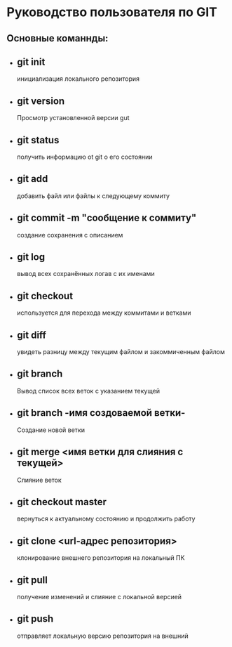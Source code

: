 # Руководство пользователя по GIT
## Основные команнды:
* ## git init
     инициализация локального репозитория
* ## git version
    Просмотр установленной версии gut
* ## git status
    получить информацию оt git о его состоянии
* ## git add 
    добавить файл или файлы к следующему коммиту 
* ## git commit -m "сообщение к соммиту"
    создание сохранения с описанием
* ## git log
    вывод всех сохранённых логав с их именами
* ## git checkout
    используется для перехода между коммитами и ветками 
* ## git diff
     увидеть разницу между текущим файлом и закоммиченным файлом
* ## git branch 
    Вывод список всех веток с указанием текущей
* ## git branch -имя создоваемой ветки-
    Создание новой ветки
* ## git merge <имя ветки для слияния с текущей>
    Слияние веток 
* ## git checkout master
    вернуться к актуальному состоянию и продолжить работу
* ## git clone <url-адрес репозитория> 
     клонирование внешнего репозитория на локальный ПК
* ## git pull 
     получение изменений и слияние с локальной версией
* ## git push 
     отправляет локальную версию репозитория на внешний
